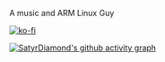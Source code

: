 A music and ARM Linux Guy

[![ko-fi](https://ko-fi.com/img/githubbutton_sm.svg)](https://ko-fi.com/A0A0EXCF5)

[![SatyrDiamond's github activity graph](https://activity-graph.herokuapp.com/graph?username=SatyrDiamond&theme=react-dark)](https://github.com/ashutosh00710/github-readme-activity-graph)
